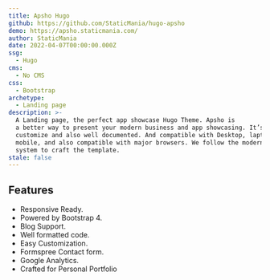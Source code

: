 ```yaml
---
title: Apsho Hugo
github: https://github.com/StaticMania/hugo-apsho
demo: https://apsho.staticmania.com/
author: StaticMania
date: 2022-04-07T00:00:00.000Z
ssg:
  - Hugo
cms:
  - No CMS
css:
  - Bootstrap
archetype:
  - Landing page
description: >-
  A Landing page, the perfect app showcase Hugo Theme. Apsho is
  a better way to present your modern business and app showcasing. It’s easy to
  customize and also well documented. And compatible with Desktop, laptop,
  mobile, and also compatible with major browsers. We follow the modern design
  system to craft the template.
stale: false
---
```


## Features

* Responsive Ready.
* Powered by Bootstrap 4.
* Blog Support.
* Well formatted code.
* Easy Customization.
* Formspree Contact form.
* Google Analytics.
* Crafted for Personal Portfolio
